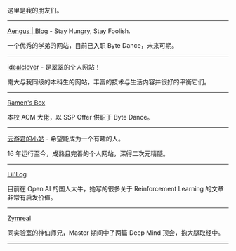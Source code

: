 这里是我的朋友们。



---

[Aengus | Blog](https://www.aengus.top/) - Stay Hungry, Stay Foolish.

一个优秀的学弟的网站，目前已入职 Byte Dance，未来可期。

---

[idealclover](https://idealclover.top/) - 是翠翠的个人网站！

南大与我同级的本科生的网站，丰富的技术与生活内容并很好的平衡它们。

---

[Ramen's Box](https://blog.lxdlam.com/)

本校 ACM 大佬，以 SSP Offer 供职于 Byte Dance。

---

[云游君的小站](https://www.yunyoujun.cn/) - 希望能成为一个有趣的人。

16 年运行至今，成熟且完善的个人网站，深得二次元精髓。

---

 [Lil'Log](https://lilianweng.github.io/lil-log/)

目前在 Open AI 的国人大牛，她写的很多关于 Reinforcement Learning 的文章非常有启发价值。

---

[Zymreal](https://github.com/Zymrael)

同实验室的神仙师兄，Master 期间中了两篇 Deep Mind 顶会，抱大腿取经中。

---
